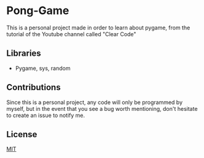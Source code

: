 # Pong-Game
This is a personal project made in order to learn about pygame, from the tutorial of the Youtube channel called "Clear Code"

## Libraries
- Pygame, sys, random

## Contributions
Since this is a personal project, any code will only be programmed by myself, but in the event that you see a bug worth mentioning, don't hesitate to create an issue to notify me.

## License
[MIT](https://choosealicense.com/licenses/mit/)
